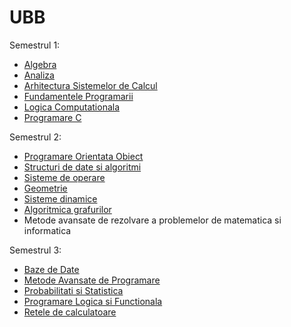 # UBB

Semestrul 1:

- [Algebra](https://github.com/RegusAl/UBB/tree/main/Semestrul%201/Algebra)
- [Analiza](https://github.com/RegusAl/UBB/tree/main/Semestrul%201/Analiza)
- [Arhitectura Sistemelor de Calcul](https://github.com/RegusAl/UBB/tree/main/Semestrul%201/Arhitectura%20Sistemelor%20de%20Calcul)
- [Fundamentele Programarii](https://github.com/RegusAl/UBB/tree/main/Semestrul%201/Fundamentele%20Programarii)
- [Logica Computationala](https://github.com/RegusAl/UBB/tree/main/Semestrul%201/Logica%20Computationala)
- [Programare C](https://github.com/RegusAl/UBB/tree/main/Semestrul%201/Programare%20C)

Semestrul 2:

- [Programare Orientata Obiect](https://github.com/RegusAl/UBB/tree/main/Semestrul%202/Programare%20orientata%20obiect)
- [Structuri de date si algoritmi](https://github.com/RegusAl/UBB/tree/main/Semestrul%202/Structuri%20de%20date%20si%20algoritmi)
- [Sisteme de operare](https://github.com/RegusAl/UBB/tree/main/Semestrul%202/Sisteme%20de%20operare)
- [Geometrie](https://github.com/RegusAl/UBB/tree/main/Semestrul%202/Geometrie)
- [Sisteme dinamice](https://github.com/RegusAl/UBB/tree/main/Semestrul%202/Sisteme%20dinamice)
- [Algoritmica grafurilor](https://github.com/RegusAl/UBB/tree/main/Semestrul%202/Algoritmica%20grafurilor)
- Metode avansate de rezolvare a problemelor de matematica si informatica

Semestrul 3:

- [Baze de Date](https://github.com/RegusAl/UBB/tree/main/Semestrul%203/Baze%20de%20Date)
- [Metode Avansate de Programare](https://github.com/RegusAl/UBB/tree/main/Semestrul%203/Metode%20Avansate%20de%20Programare)
- [Probabilitati si Statistica](https://github.com/RegusAl/UBB/tree/main/Semestrul%203/Probabilitati%20si%20Statistica)
- [Programare Logica si Functionala](https://github.com/RegusAl/UBB/tree/main/Semestrul%203/Programare%20Logica%20si%20Functionala)
- [Retele de calculatoare](https://github.com/RegusAl/UBB/tree/main/Semestrul%203/Retele%20de%20calculatoare)
